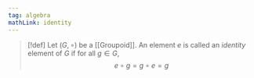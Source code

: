 ```yaml
---
tag: algebra
mathLink: identity
---
```

>[!def]
>Let $(G,\circ)$ be a [[Groupoid]]. An element $e$ is called an *identity* element of $G$ if for all $g\in G$, $$e\circ g=g\circ e=g$$

